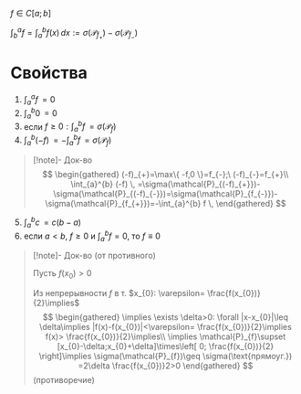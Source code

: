$f \in C[a;b]$

$\int_{b}^{a}  f=\int_{a}^{b} f(x) \,dx:=\sigma(\mathcal{P}_{f_{+}})-\sigma(\mathcal{P}_{f_{-}})$
# Свойства
1. $\int_{a}^{a} f \,=0$
2. $\int_{a}^{b} 0 \,=0$
3. если $f\geq 0: \int_{a}^{b} f \,=\sigma(\mathcal{P}_{f})$
4. $\int_{a}^{b} (-f) \,=-\int_{a}^{b}  f\,=\sigma(\mathcal{P}_{f})$
>[!note]- Док-во
> $$
> \begin{gathered}
> (-f)_{+}=\max\{ -f,0 \}=f_{-};\ (-f)_{-}=f_{+}\\
> \int_{a}^{b} (-f) \, =\sigma(\mathcal{P}_{(-f)_{+}})-\sigma(\mathcal{P}_{(-f)_{-}})=\sigma(\mathcal{P}_{f_{-}})-\sigma(\mathcal{P}_{f_{+}})=-\int_{a}^{b} f \, 
> \end{gathered}
> $$
5. $\int_{a}^{b} c \,=c(b-a)$
6. если $a<b,\ f\geq 0$ и $\int_{a}^{b} f=0$, то $f\equiv 0$
>[!note]- Док-во
> (от противного)
> 
> Пусть $f(x_{0})>0$
> 
> Из непрерывности $f$ в т. $x_{0}: \varepsilon= \frac{f(x_{0})}{2}\implies$
> $$
> \begin{gathered}
> \implies \exists \delta>0: \forall |x-x_{0}|\leq \delta\implies |f(x)-f(x_{0})|<\varepsilon= \frac{f(x_{0})}{2}\implies f(x)> \frac{f(x_{0})}{2}\implies\\
> \implies \mathcal{P}_{f}\supset [x_{0}-\delta;x_{0}+\delta]\times\left[ 0; \frac{f(x_{0})}{2} \right]\implies \sigma(\mathcal{P}_{f})\geq \sigma(\text{прямоуг.}) =2\delta \frac{f(x_{0})}2>0
> \end{gathered}
> $$
> (противоречие)
